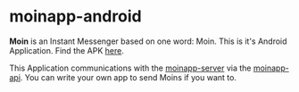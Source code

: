 # moinapp-android

**Moin** is an Instant Messenger based on one word: Moin. This is it's Android Application. Find the APK [here](https://github.com/MoinApp/moinapp-android/releases).

This Application communications with the [moinapp-server](https://github.com/MoinApp/moinapp-server) via the [moinapp-api](https://github.com/MoinApp/moinapp-api). You can write your own app to send Moins if you want to.
